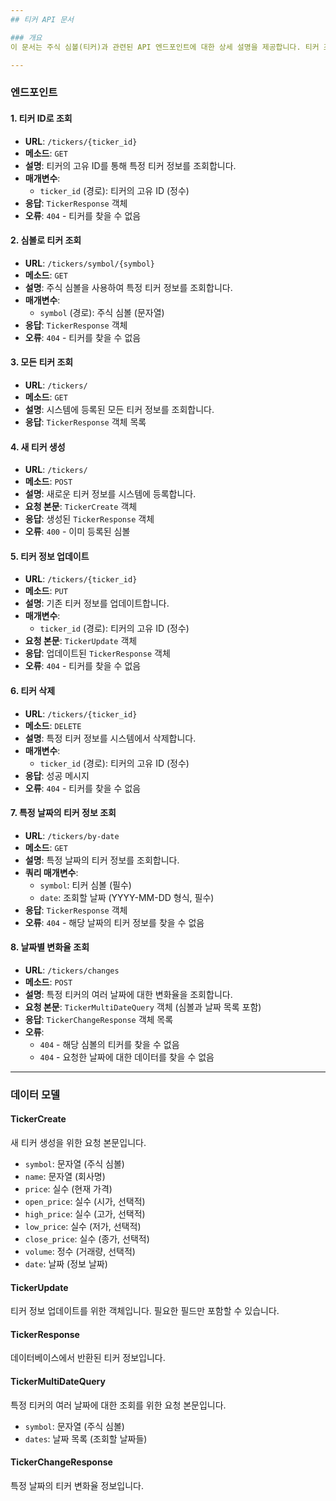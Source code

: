 ```yaml
---
## 티커 API 문서

### 개요
이 문서는 주식 심볼(티커)과 관련된 API 엔드포인트에 대한 상세 설명을 제공합니다. 티커 조회, 생성, 수정 및 삭제 기능을 포함합니다.

---
```

### 엔드포인트

#### 1. 티커 ID로 조회
* **URL**: `/tickers/{ticker_id}`
* **메소드**: `GET`
* **설명**: 티커의 고유 ID를 통해 특정 티커 정보를 조회합니다.
* **매개변수**:
    * `ticker_id` (경로): 티커의 고유 ID (정수)
* **응답**: `TickerResponse` 객체
* **오류**: `404` - 티커를 찾을 수 없음

#### 2. 심볼로 티커 조회
* **URL**: `/tickers/symbol/{symbol}`
* **메소드**: `GET`
* **설명**: 주식 심볼을 사용하여 특정 티커 정보를 조회합니다.
* **매개변수**:
    * `symbol` (경로): 주식 심볼 (문자열)
* **응답**: `TickerResponse` 객체
* **오류**: `404` - 티커를 찾을 수 없음

#### 3. 모든 티커 조회
* **URL**: `/tickers/`
* **메소드**: `GET`
* **설명**: 시스템에 등록된 모든 티커 정보를 조회합니다.
* **응답**: `TickerResponse` 객체 목록

#### 4. 새 티커 생성
* **URL**: `/tickers/`
* **메소드**: `POST`
* **설명**: 새로운 티커 정보를 시스템에 등록합니다.
* **요청 본문**: `TickerCreate` 객체
* **응답**: 생성된 `TickerResponse` 객체
* **오류**: `400` - 이미 등록된 심볼

#### 5. 티커 정보 업데이트
* **URL**: `/tickers/{ticker_id}`
* **메소드**: `PUT`
* **설명**: 기존 티커 정보를 업데이트합니다.
* **매개변수**:
    * `ticker_id` (경로): 티커의 고유 ID (정수)
* **요청 본문**: `TickerUpdate` 객체
* **응답**: 업데이트된 `TickerResponse` 객체
* **오류**: `404` - 티커를 찾을 수 없음

#### 6. 티커 삭제
* **URL**: `/tickers/{ticker_id}`
* **메소드**: `DELETE`
* **설명**: 특정 티커 정보를 시스템에서 삭제합니다.
* **매개변수**:
    * `ticker_id` (경로): 티커의 고유 ID (정수)
* **응답**: 성공 메시지
* **오류**: `404` - 티커를 찾을 수 없음

#### 7. 특정 날짜의 티커 정보 조회
* **URL**: `/tickers/by-date`
* **메소드**: `GET`
* **설명**: 특정 날짜의 티커 정보를 조회합니다.
* **쿼리 매개변수**:
    * `symbol`: 티커 심볼 (필수)
    * `date`: 조회할 날짜 (YYYY-MM-DD 형식, 필수)
* **응답**: `TickerResponse` 객체
* **오류**: `404` - 해당 날짜의 티커 정보를 찾을 수 없음

#### 8. 날짜별 변화율 조회
* **URL**: `/tickers/changes`
* **메소드**: `POST`
* **설명**: 특정 티커의 여러 날짜에 대한 변화율을 조회합니다.
* **요청 본문**: `TickerMultiDateQuery` 객체 (심볼과 날짜 목록 포함)
* **응답**: `TickerChangeResponse` 객체 목록
* **오류**:
    * `404` - 해당 심볼의 티커를 찾을 수 없음
    * `404` - 요청한 날짜에 대한 데이터를 찾을 수 없음

---
### 데이터 모델

#### TickerCreate
새 티커 생성을 위한 요청 본문입니다.
* `symbol`: 문자열 (주식 심볼)
* `name`: 문자열 (회사명)
* `price`: 실수 (현재 가격)
* `open_price`: 실수 (시가, 선택적)
* `high_price`: 실수 (고가, 선택적)
* `low_price`: 실수 (저가, 선택적)
* `close_price`: 실수 (종가, 선택적)
* `volume`: 정수 (거래량, 선택적)
* `date`: 날짜 (정보 날짜)

#### TickerUpdate
티커 정보 업데이트를 위한 객체입니다. 필요한 필드만 포함할 수 있습니다.

#### TickerResponse
데이터베이스에서 반환된 티커 정보입니다.

#### TickerMultiDateQuery
특정 티커의 여러 날짜에 대한 조회를 위한 요청 본문입니다.
* `symbol`: 문자열 (주식 심볼)
* `dates`: 날짜 목록 (조회할 날짜들)

#### TickerChangeResponse
특정 날짜의 티커 변화율 정보입니다.